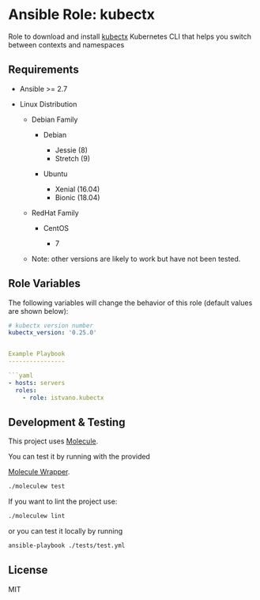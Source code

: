 Ansible Role: kubectx
==================

Role to download and install [kubectx](https://github.com/ahmetb/kubectx) Kubernetes CLI that
 helps you switch between contexts and namespaces

Requirements
------------

* Ansible >= 2.7

* Linux Distribution

    * Debian Family

        * Debian

            * Jessie (8)
            * Stretch (9)

        * Ubuntu

            * Xenial (16.04)
            * Bionic (18.04)

    * RedHat Family

        * CentOS

            * 7

    * Note: other versions are likely to work but have not been tested.

Role Variables
--------------

The following variables will change the behavior of this role (default values
are shown below):

```yaml
# kubectx version number
kubectx_version: '0.25.0'


Example Playbook
----------------

```yaml
- hosts: servers
  roles:
    - role: istvano.kubectx
```

Development & Testing
---------------------

This project uses [Molecule](http://molecule.readthedocs.io/).

You can test it by running with the provided

[Molecule Wrapper](https://github.com/gantsign/molecule-wrapper).

```bash
./moleculew test
```

If you want to lint the project use:
```bash
./moleculew lint
```

or you can test it locally by running

```bash
ansible-playbook ./tests/test.yml
```

License
-------

MIT
